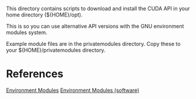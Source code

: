 This directory contains scripts to download and install
the CUDA API in your home directory (${HOME}/opt).

This is so you can use alternative API versions
with the GNU environment modules system.

Example module files are in the privatemodules 
directory.  Copy these to your ${HOME}/privatemodules
directory.


# References
  [Environment Modules](http://modules.sourceforge.net/)
  [Environment Modules (software)](https://en.wikipedia.org/wiki/Environment_Modules_(software))

